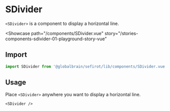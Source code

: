 <script setup lang="ts">
import SDivider from 'sefirot/components/SDivider.vue'
</script>

# SDivider <Badge text="3.11.0" />

`<SDivider>` is a component to display a horizontal line.

<Showcase
  path="/components/SDivider.vue"
  story="/stories-components-sdivider-01-playground-story-vue"
>
  <SDivider />
</Showcase>

## Import

```ts
import SDivider from '@globalbrain/sefirot/lib/components/SDivider.vue'
```

## Usage

Place `<SDivider>` anywhere you want to display a horizontal line.

```vue-html
<SDivider />
```
